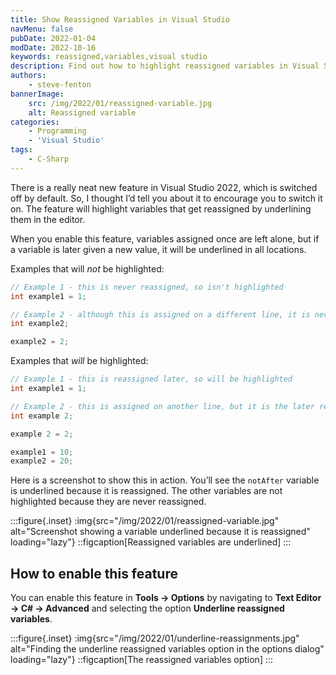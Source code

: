 ```yaml
---
title: Show Reassigned Variables in Visual Studio
navMenu: false
pubDate: 2022-01-04
modDate: 2022-10-16
keywords: reassigned,variables,visual studio
description: Find out how to highlight reassigned variables in Visual Studio.
authors:
    - steve-fenton
bannerImage:
    src: /img/2022/01/reassigned-variable.jpg
    alt: Reassigned variable
categories:
    - Programming
    - 'Visual Studio'
tags:
    - C-Sharp
---
```


There is a really neat new feature in Visual Studio 2022, which is switched off by default. So, I thought I’d tell you about it to encourage you to switch it on. The feature will highlight variables that get reassigned by underlining them in the editor.

When you enable this feature, variables assigned once are left alone, but if a variable is later given a new value, it will be underlined in all locations.

Examples that will *not* be highlighted:

```csharp
// Example 1 - this is never reassigned, so isn't highlighted
int example1 = 1;

// Example 2 - although this is assigned on a different line, it is never reassigned, so isn't highlighted
int example2;

example2 = 2;
```

Examples that *will* be highlighted:

```csharp
// Example 1 - this is reassigned later, so will be highlighted
int example1 = 1;

// Example 2 - this is assigned on another line, but it is the later reassignment that means it will be highlighted
int example 2;

example 2 = 2;

example1 = 10;
example2 = 20;
```

Here is a screenshot to show this in action. You’ll see the `notAfter` variable is underlined because it is reassigned. The other variables are not highlighted because they are never reassigned.

:::figure{.inset}
:img{src="/img/2022/01/reassigned-variable.jpg" alt="Screenshot showing a variable underlined because it is reassigned" loading="lazy"}
::figcaption[Reassigned variables are underlined]
:::

## How to enable this feature

You can enable this feature in **Tools -> Options** by navigating to **Text Editor -> C# -> Advanced** and selecting the option **Underline reassigned variables**.

:::figure{.inset}
:img{src="/img/2022/01/underline-reassignments.jpg" alt="Finding the underline reassigned variables option in the options dialog" loading="lazy"}
::figcaption[The reassigned variables option]
:::